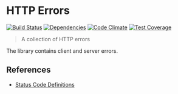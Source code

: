 # HTTP Errors

[![Build Status](https://travis-ci.org/netiam/errors.svg)](https://travis-ci.org/netiam/errors)
[![Dependencies](https://david-dm.org/netiam/errors.svg)](https://david-dm.org/netiam/errors)
[![Code Climate](https://codeclimate.com/github/netiam/errors/badges/gpa.svg)](https://codeclimate.com/github/netiam/errors)
[![Test Coverage](https://codeclimate.com/github/netiam/errors/badges/coverage.svg)](https://codeclimate.com/github/netiam/errors/coverage)

> A collection of HTTP errors

The library contains client and server errors.

## References

* [Status Code Definitions](http://www.w3.org/Protocols/rfc2616/rfc2616-sec10.html)
